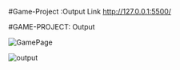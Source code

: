 #Game-Project :Output Link
http://127.0.0.1:5500/

#GAME-PROJECT: Output

![GamePage](https://github.com/rajdipesh/TIC-TAC-TOE-Game/assets/157345420/842329e8-89de-4da5-868f-48c96d8e0bde)


![output](https://github.com/rajdipesh/TIC-TAC-TOE-Game/assets/157345420/ec856d28-97d3-40eb-b52c-87319b9192af)
